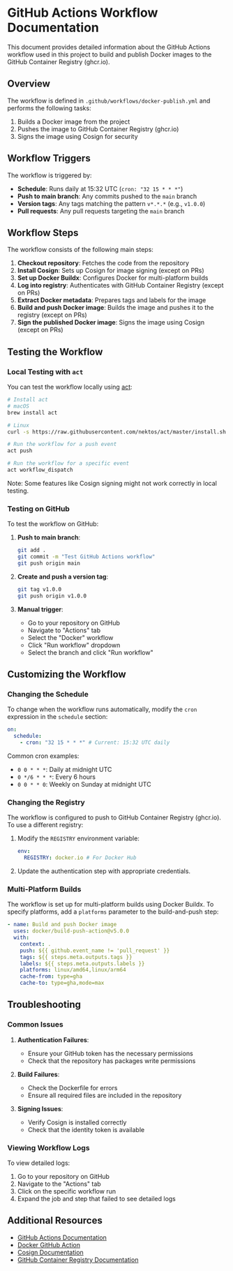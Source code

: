 # GitHub Actions Workflow Documentation

This document provides detailed information about the GitHub Actions workflow used in this project to build and publish Docker images to the GitHub Container Registry (ghcr.io).

## Overview

The workflow is defined in `.github/workflows/docker-publish.yml` and performs the following tasks:

1. Builds a Docker image from the project
2. Pushes the image to GitHub Container Registry (ghcr.io)
3. Signs the image using Cosign for security

## Workflow Triggers

The workflow is triggered by:

- **Schedule**: Runs daily at 15:32 UTC (`cron: "32 15 * * *"`)
- **Push to main branch**: Any commits pushed to the `main` branch
- **Version tags**: Any tags matching the pattern `v*.*.*` (e.g., `v1.0.0`)
- **Pull requests**: Any pull requests targeting the `main` branch

## Workflow Steps

The workflow consists of the following main steps:

1. **Checkout repository**: Fetches the code from the repository
2. **Install Cosign**: Sets up Cosign for image signing (except on PRs)
3. **Set up Docker Buildx**: Configures Docker for multi-platform builds
4. **Log into registry**: Authenticates with GitHub Container Registry (except on PRs)
5. **Extract Docker metadata**: Prepares tags and labels for the image
6. **Build and push Docker image**: Builds the image and pushes it to the registry (except on PRs)
7. **Sign the published Docker image**: Signs the image using Cosign (except on PRs)

## Testing the Workflow

### Local Testing with `act`

You can test the workflow locally using [act](https://github.com/nektos/act):

```bash
# Install act
# macOS
brew install act

# Linux
curl -s https://raw.githubusercontent.com/nektos/act/master/install.sh | sudo bash

# Run the workflow for a push event
act push

# Run the workflow for a specific event
act workflow_dispatch
```

Note: Some features like Cosign signing might not work correctly in local testing.

### Testing on GitHub

To test the workflow on GitHub:

1. **Push to main branch**:

   ```bash
   git add .
   git commit -m "Test GitHub Actions workflow"
   git push origin main
   ```

2. **Create and push a version tag**:

   ```bash
   git tag v1.0.0
   git push origin v1.0.0
   ```

3. **Manual trigger**:
   - Go to your repository on GitHub
   - Navigate to "Actions" tab
   - Select the "Docker" workflow
   - Click "Run workflow" dropdown
   - Select the branch and click "Run workflow"

## Customizing the Workflow

### Changing the Schedule

To change when the workflow runs automatically, modify the `cron` expression in the `schedule` section:

```yaml
on:
  schedule:
    - cron: "32 15 * * *" # Current: 15:32 UTC daily
```

Common cron examples:

- `0 0 * * *`: Daily at midnight UTC
- `0 */6 * * *`: Every 6 hours
- `0 0 * * 0`: Weekly on Sunday at midnight UTC

### Changing the Registry

The workflow is configured to push to GitHub Container Registry (ghcr.io). To use a different registry:

1. Modify the `REGISTRY` environment variable:

   ```yaml
   env:
     REGISTRY: docker.io # For Docker Hub
   ```

2. Update the authentication step with appropriate credentials.

### Multi-Platform Builds

The workflow is set up for multi-platform builds using Docker Buildx. To specify platforms, add a `platforms` parameter to the build-and-push step:

```yaml
- name: Build and push Docker image
  uses: docker/build-push-action@v5.0.0
  with:
    context: .
    push: ${{ github.event_name != 'pull_request' }}
    tags: ${{ steps.meta.outputs.tags }}
    labels: ${{ steps.meta.outputs.labels }}
    platforms: linux/amd64,linux/arm64
    cache-from: type=gha
    cache-to: type=gha,mode=max
```

## Troubleshooting

### Common Issues

1. **Authentication Failures**:

   - Ensure your GitHub token has the necessary permissions
   - Check that the repository has packages write permissions

2. **Build Failures**:

   - Check the Dockerfile for errors
   - Ensure all required files are included in the repository

3. **Signing Issues**:
   - Verify Cosign is installed correctly
   - Check that the identity token is available

### Viewing Workflow Logs

To view detailed logs:

1. Go to your repository on GitHub
2. Navigate to the "Actions" tab
3. Click on the specific workflow run
4. Expand the job and step that failed to see detailed logs

## Additional Resources

- [GitHub Actions Documentation](https://docs.github.com/en/actions)
- [Docker GitHub Action](https://github.com/docker/build-push-action)
- [Cosign Documentation](https://github.com/sigstore/cosign)
- [GitHub Container Registry Documentation](https://docs.github.com/en/packages/working-with-a-github-packages-registry/working-with-the-container-registry)
